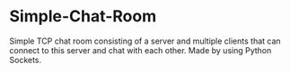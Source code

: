 # Simple-Chat-Room
Simple TCP chat room consisting of a server and multiple clients that can connect to this server and chat with each other. Made by using Python Sockets.
